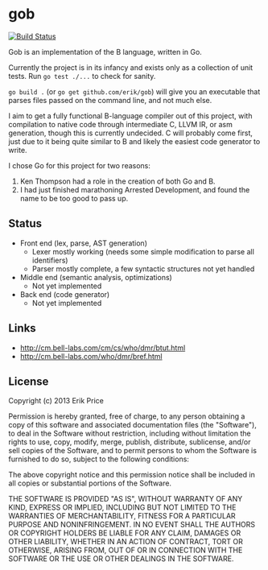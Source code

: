 # gob
[![Build Status](https://travis-ci.org/erik/gob.png?branch=master)](https://travis-ci.org/erik/gob)

Gob is an implementation of the B language, written in Go.

Currently the project is in its infancy and exists only as a
collection of unit tests. Run `go test ./...` to check for sanity.

`go build .` (or `go get github.com/erik/gob`) will give you an
executable that parses files passed on the command line, and not much
else.

I aim to get a fully functional B-language compiler out of this
project, with compilation to native code through intermediate C, LLVM
IR, or asm generation, though this is currently undecided. C will
probably come first, just due to it being quite similar to B and
likely the easiest code generator to write.

I chose Go for this project for two reasons:

1. Ken Thompson had a role in the creation of both Go and B.
2. I had just finished marathoning Arrested Development, and found the
name to be too good to pass up.

## Status

* Front end (lex, parse, AST generation)
  * Lexer mostly working (needs some simple modification to parse all
    identifiers)
  * Parser mostly complete, a few syntactic structures not yet handled
* Middle end (semantic analysis, optimizations)
  * Not yet implemented
* Back end (code generator)
  * Not yet implemented

## Links

* http://cm.bell-labs.com/cm/cs/who/dmr/btut.html
* http://cm.bell-labs.com/who/dmr/bref.html

## License

Copyright (c) 2013 Erik Price

Permission is hereby granted, free of charge, to any person obtaining
a copy of this software and associated documentation files (the
"Software"), to deal in the Software without restriction, including
without limitation the rights to use, copy, modify, merge, publish,
distribute, sublicense, and/or sell copies of the Software, and to
permit persons to whom the Software is furnished to do so, subject to
the following conditions:

The above copyright notice and this permission notice shall be
included in all copies or substantial portions of the Software.

THE SOFTWARE IS PROVIDED "AS IS", WITHOUT WARRANTY OF ANY KIND,
EXPRESS OR IMPLIED, INCLUDING BUT NOT LIMITED TO THE WARRANTIES OF
MERCHANTABILITY, FITNESS FOR A PARTICULAR PURPOSE AND
NONINFRINGEMENT. IN NO EVENT SHALL THE AUTHORS OR COPYRIGHT HOLDERS BE
LIABLE FOR ANY CLAIM, DAMAGES OR OTHER LIABILITY, WHETHER IN AN ACTION
OF CONTRACT, TORT OR OTHERWISE, ARISING FROM, OUT OF OR IN CONNECTION
WITH THE SOFTWARE OR THE USE OR OTHER DEALINGS IN THE SOFTWARE.
